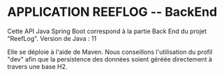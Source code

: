 # APPLICATION REEFLOG -- BackEnd


Cette API Java Spring Boot correspond à la partie Back End du projet "ReefLog".
Version de Java : 11

Elle se déploie à l'aide de Maven.
Nous conseillons l'utilisation du profil "dev" afin que la persistence des données soient géréée directement à travers une base H2.
 
 